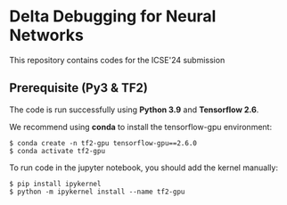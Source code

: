 # Delta Debugging for Neural Networks
This repository contains codes for the ICSE'24 submission 

## Prerequisite (Py3 & TF2) 

The code is run successfully using **Python 3.9** and **Tensorflow 2.6**. 

We recommend using **conda** to install the tensorflow-gpu environment:

```shell
$ conda create -n tf2-gpu tensorflow-gpu==2.6.0
$ conda activate tf2-gpu
```

To run code in the jupyter notebook, you should add the kernel manually: 

```shell
$ pip install ipykernel
$ python -m ipykernel install --name tf2-gpu
```

<!-- ## Work Flow
- **Multi-level testing metrics**: fully characterize a DNN model from different angles. 
- **Test case generation algorithms**: magnify the similarities measured by the testing metrics between models.
- **Judging mechanism**: make a ‘yes’/‘no’ judgment on whether the suspect model is a stolen copy.


## Files

- `DeepJudge`: DeepJudge testing framework.
- `train_models`: Train clean models and suspect models. 
- `baselines`: Our implementation of watermarking-based [1,2] and fingerprinting-based [3] techniques. 
- `attacks`: Our implementation of model stealing attacks (fine-tuning, pruning, shuffling [4,5] and extraction [6,7,8]). 

**Reference:** 

```
[1] Uchida et al. "Embedding watermarks into deep neural networks." ICMR 2017. 
[2] Zhang et al. "Protecting intellectual property of deep neural networks with watermarking." AisaCCS 2018.
[3] Cao et al. "IPGuard: Protecting intellectual property of deep neural networks via fingerprinting the classification boundary." AsiaCCS 2021.
[4] Lukas et al. "Sok: How robust is image classification deep neural network watermarking?" S&P 2022.
[5] Yan et al. "And then there were none: Cracking white-box DNN watermarks via invariant neuron transforms." Arxiv 2022. 
[6] Papernot et al. "Practical black-box attacks against machine learning." AsiaCCS 2017.
[7] Orekondy et al. "Knockoff nets: Stealing functionality of black-box models." CVPR 2019.
[8] Yuan et al. "Es attack: Model stealing against deep neural networks without data hurdles." TETCI 2022.
```
--!>
